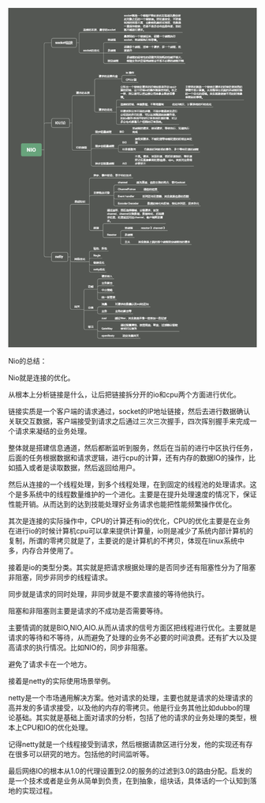 

![image-20220509142729407](image-20220509142729407.png)

Nio的总结：

Nio就是连接的优化。



从根本上分析链接是什么，让后把链接拆分开的io和cpu两个方面进行优化。



链接实质是一个客户端的请求通过，socket的IP地址链接，然后去进行数据确认关联交互数据，客户端接受到请求之后通过三次三次握手，四次挥别握手来完成一个请求来凝结的业务处理。

整体就是搭建信息通道，然后都断监听到服务，然后在当前的进行中区执行任务，后面的任务根据数据和请求逻辑，进行cpu的计算，还有内存的数据IO的操作，比如插入或者是读取数据，然后返回给用户。

然后从连接的一个线程处理，到多个线程处理，在到固定的线程池的处理请求。这个是多系统中的线程数量维护的一个进化。主要是在提升处理速度的情况下，保证性能开销。从而达到的达到技能处理好业务请求也能把性能频繁操作优化。



其次是连接的实际操作中，CPU的计算还有io的优化，CPU的优化主要是在业务在进行io的时候计算机cpu可以拿来提供计算量，io则是减少了系统内部计算机的复制，所谓的零拷贝就是了，主要说的是计算机的不拷贝，体现在linux系统中多，内存合并使用了。



接着是io的类型分类。其实就是把请求根据处理的是否同步还有阻塞性分为了阻塞非阻塞，同步非同步的线程请求。

同步就是请求的同时处理，非同步就是不要求直接的等待他执行。

阻塞和非阻塞则主要是请求的不成功是否需要等待。

主要情调的就是BIO,NIO,AIO.从而从请求的信号方面区把线程进行优化。主要就是请求的等待和不等待，从而避免了处理的业务不必要的时间浪费。还有扩大以及提高请求的执行情况。比如NIO的，同步非阻塞。

避免了请求卡在一个地方。



接着是netty的实际使用场景举例。

netty是一个市场通用解决方案。他对请求的处理，主要也就是请求的处理请求的高并发的多请求接受，以及他的内存的零拷贝。他是行业务其他比如dubbo的理论基础。其实就是基础上面对请求的分析，包括了他的请求的业务处理的类型，根本上CPU和IO的优化处理。

记得netty就是一个线程接受到请求，然后根据请款区进行分发，他的实现还有存在很多可以研究的地方。包括他的时间监听等。



最后网络IO的根本从1.0的代理设置到2.0的服务的过滤到3.0的路由分配。启发的是一个技术或者是业务从简单到负责，在到抽象，组块话，具体话的一个认知到落地的实现过程。